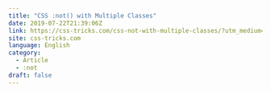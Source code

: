 ```yaml
---
title: "CSS :not() with Multiple Classes"
date: 2019-07-22T21:39:06Z
link: https://css-tricks.com/css-not-with-multiple-classes/?utm_medium=RSS&utm_source=news.12bit.vn
site: css-tricks.com
language: English
category:
  - Article
  - :not
draft: false
---
```

